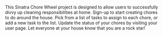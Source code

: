 This Sinatra Chore Wheel project is designed to allow users to successfully divvy up cleaning responsibilities at home. Sign-up to start creating chores to do around the house.  Pick from a list of tasks to assign to each chore, or add a new task to the list.  Update the status of your chores by visiting your user page.  Let everyone at your house know that you are a rock star!
